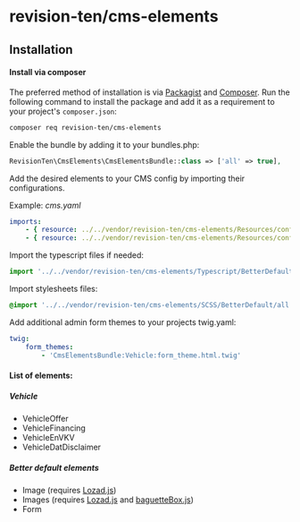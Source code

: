 # revision-ten/cms-elements

## Installation

#### Install via composer

The preferred method of installation is via [Packagist][] and [Composer][]. Run the following command to install the package and add it as a requirement to your project's `composer.json`:

```bash
composer req revision-ten/cms-elements
```

Enable the bundle by adding it to your bundles.php:
```PHP
RevisionTen\CmsElements\CmsElementsBundle::class => ['all' => true],
```

Add the desired elements to your CMS config by importing their configurations.

Example:
*cms.yaml*
```yaml
imports:
    - { resource: ../../vendor/revision-ten/cms-elements/Resources/config/vehicle/vehicle_offer.yaml }
    - { resource: ../../vendor/revision-ten/cms-elements/Resources/config/better_default/all.yaml }
```

Import the typescript files if needed:
```typescript
import '../../vendor/revision-ten/cms-elements/Typescript/BetterDefault/all';
```

Import stylesheets files:
```scss
@import '../../vendor/revision-ten/cms-elements/SCSS/BetterDefault/all';
```

Add additional admin form themes to your projects twig.yaml:
```YAML
twig:
    form_themes:
        - 'CmsElementsBundle:Vehicle:form_theme.html.twig'
```


#### List of elements:

##### Vehicle
- VehicleOffer
- VehicleFinancing
- VehicleEnVKV
- VehicleDatDisclaimer

##### Better default elements
- Image (requires [Lozad.js][])
- Images (requires [Lozad.js][] and [baguetteBox.js][])
- Form


[Lozad.js]: https://github.com/ApoorvSaxena/lozad.js
[baguetteBox.js]: https://github.com/feimosi/baguetteBox.js
[packagist]: https://packagist.org/packages/revision-ten/cms-elements
[composer]: http://getcomposer.org/

